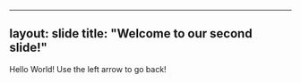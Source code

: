 ---
layout: slide
title: "Welcome to our second slide!"
----
Hello World!
Use the left arrow to go back!
